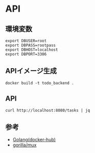 # API

## 環境変数

```shell
export DBUSER=root
export DBPASS=rootpass
export DBHOST=localhost
export DBPORT=3306
```

## APIイメージ生成

```shell
docker build -t todo_backend .
```

## API

```shell
curl http://localhost:8080/tasks | jq
```

## 参考

- [Golang(docker-hub)](https://hub.docker.com/_/mysql)
- [gorilla/mux](https://github.com/gorilla/mux)
